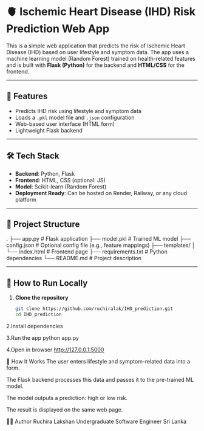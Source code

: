 # 🫀 Ischemic Heart Disease (IHD) Risk Prediction Web App

This is a simple web application that predicts the risk of Ischemic Heart Disease (IHD) based on user lifestyle and symptom data. The app uses a machine learning model (Random Forest) trained on health-related features and is built with **Flask (Python)** for the backend and **HTML/CSS** for the frontend.

---

## 🚀 Features

- Predicts IHD risk using lifestyle and symptom data
- Loads a `.pkl` model file and `.json` configuration
- Web-based user interface (HTML form)
- Lightweight Flask backend

---

## 🛠️ Tech Stack

- **Backend**: Python, Flask
- **Frontend**: HTML, CSS (optional: JS)
- **Model**: Scikit-learn (Random Forest)
- **Deployment Ready**: Can be hosted on Render, Railway, or any cloud platform

---

## 📁 Project Structure

.
├── app.py # Flask application
├── model.pkl # Trained ML model
├── config.json # Optional config file (e.g., feature mappings)
├── templates/
│ └── index.html # Frontend page
├── requirements.txt # Python dependencies
└── README.md # Project description


---

## 🧪 How to Run Locally

1. **Clone the repository**
   ```bash
   git clone https://github.com/ruchiralak/IHD_prediction.git
   cd IHD_prediction

2.Install dependencies
   
3.Run the app
    python app.py

4.Open in browser
  http://127.0.0.1:5000


  🧠 How It Works
The user enters lifestyle and symptom-related data into a form.

The Flask backend processes this data and passes it to the pre-trained ML model.

The model outputs a prediction: high or low risk.

The result is displayed on the same web page.

🙋‍♂️ Author
Ruchira Lakshan
Undergraduate Software Engineer
Sri Lanka


